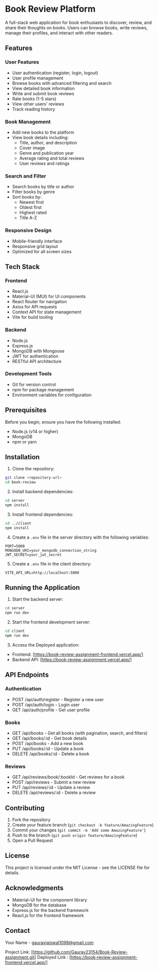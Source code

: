 # Book Review Platform

A full-stack web application for book enthusiasts to discover, review, and share their thoughts on books. Users can browse books, write reviews, manage their profiles, and interact with other readers.

## Features

### User Features
- User authentication (register, login, logout)
- User profile management
- Browse books with advanced filtering and search
- View detailed book information
- Write and submit book reviews
- Rate books (1-5 stars)
- View other users' reviews
- Track reading history

### Book Management
- Add new books to the platform
- View book details including:
  - Title, author, and description
  - Cover image
  - Genre and publication year
  - Average rating and total reviews
  - User reviews and ratings

### Search and Filter
- Search books by title or author
- Filter books by genre
- Sort books by:
  - Newest first
  - Oldest first
  - Highest rated
  - Title A-Z

### Responsive Design
- Mobile-friendly interface
- Responsive grid layout
- Optimized for all screen sizes

## Tech Stack

### Frontend
- React.js
- Material-UI (MUI) for UI components
- React Router for navigation
- Axios for API requests
- Context API for state management
- Vite for build tooling

### Backend
- Node.js
- Express.js
- MongoDB with Mongoose
- JWT for authentication
- RESTful API architecture

### Development Tools
- Git for version control
- npm for package management
- Environment variables for configuration

## Prerequisites

Before you begin, ensure you have the following installed:
- Node.js (v14 or higher)
- MongoDB
- npm or yarn

## Installation

1. Clone the repository:
```bash
git clone <repository-url>
cd book-review
```

2. Install backend dependencies:
```bash
cd server
npm install
```

3. Install frontend dependencies:
```bash
cd ../client
npm install
```

4. Create a `.env` file in the server directory with the following variables:
```env
PORT=5000
MONGODB_URI=your_mongodb_connection_string
JWT_SECRET=your_jwt_secret
```

5. Create a `.env` file in the client directory:
```env
VITE_API_URL=http://localhost:5000
```

## Running the Application

1. Start the backend server:
```bash
cd server
npm run dev
```

2. Start the frontend development server:
```bash
cd client
npm run dev
```

3. Access the Deployed application:
- Frontend: [https://book-review-assignment-frontend.vercel.app/]
- Backend API: [https://book-review-assignment.vercel.app/]

## API Endpoints

### Authentication
- POST /api/auth/register - Register a new user
- POST /api/auth/login - Login user
- GET /api/auth/profile - Get user profile

### Books
- GET /api/books - Get all books (with pagination, search, and filters)
- GET /api/books/:id - Get book details
- POST /api/books - Add a new book
- PUT /api/books/:id - Update a book
- DELETE /api/books/:id - Delete a book

### Reviews
- GET /api/reviews/book/:bookId - Get reviews for a book
- POST /api/reviews - Submit a new review
- PUT /api/reviews/:id - Update a review
- DELETE /api/reviews/:id - Delete a review

## Contributing

1. Fork the repository
2. Create your feature branch (`git checkout -b feature/AmazingFeature`)
3. Commit your changes (`git commit -m 'Add some AmazingFeature'`)
4. Push to the branch (`git push origin feature/AmazingFeature`)
5. Open a Pull Request

## License

This project is licensed under the MIT License - see the LICENSE file for details.

## Acknowledgments

- Material-UI for the component library
- MongoDB for the database
- Express.js for the backend framework
- React.js for the frontend framework

## Contact

Your Name - gauravjaiswal1098@gmail.com

Project Link: [https://github.com/Gaurav23154/Book-Review-assignment.git] 
Deployed Link : [https://book-review-assignment-frontend.vercel.app/]
